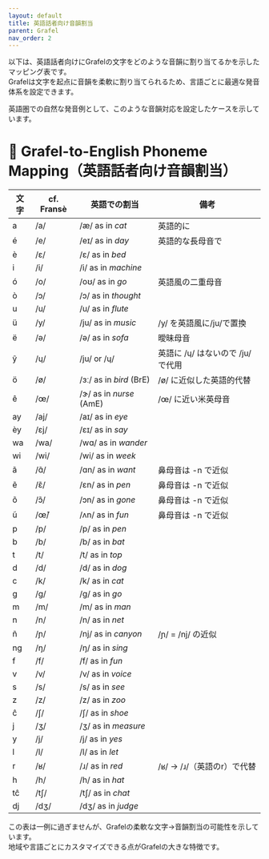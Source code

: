 ```yaml
---
layout: default
title: 英語話者向け音韻割当
parent: Grafel
nav_order: 2
---
```


以下は、英語話者向けにGrafelの文字をどのような音韻に割り当てるかを示したマッピング表です。  
Grafelは文字を起点に音韻を柔軟に割り当てられるため、言語ごとに最適な発音体系を設定できます。  

英語圏での自然な発音例として、このような音韻対応を設定したケースを示しています。  

# 📘 Grafel-to-English Phoneme Mapping（英語話者向け音韻割当）

| 文字 | cf. Fransè | 英語での割当                   | 備考                                      |
|------|------------|--------------------------------|-------------------------------------------|
| a    | /a/        | /æ/ as in *cat*                | 英語的に                                  |
| é    | /e/        | /eɪ/ as in *day*               | 英語的な長母音で                          |
| è    | /ɛ/        | /ɛ/ as in *bed*                |                                           |
| i    | /i/        | /i/ as in *machine*            |                                           |
| ó    | /o/        | /oʊ/ as in *go*                | 英語風の二重母音                          |
| ò    | /ɔ/        | /ɔ/ as in *thought*            |                                           |
| u    | /u/        | /u/ as in *flute*              |                                           |
| ü    | /y/        | /ju/ as in *music*             | /y/ を英語風に/ju/で置換                  |
| ë    | /ə/        | /ə/ as in *sofa*               | 曖昧母音                                  |
| ŷ    | /ɥ/        | /ju/ or /ɥ/                    | 英語に /ɥ/ はないので /ju/ で代用         |
| ö    | /ø/        | /ɜː/ as in *bird* (BrE)        | /ø/ に近似した英語的代替                  |
| ê    | /œ/        | /ɝ/ as in *nurse* (AmE)        | /œ/ に近い米英母音                        |
| ay   | /aj/       | /aɪ/ as in *eye*               |                                           |
| èy   | /ɛj/       | /ɛɪ/ as in *say*               |                                           |
| wa   | /wa/       | /wɑ/ as in *wander*            |                                           |
| wi   | /wi/       | /wi/ as in *week*              |                                           |
| ã    | /ɑ̃/       | /ɑn/ as in *want*              | 鼻母音は -n で近似                        |
| ẽ    | /ɛ̃/       | /ɛn/ as in *pen*               | 鼻母音は -n で近似                        |
| õ    | /ɔ̃/       | /ɔn/ as in *gone*              | 鼻母音は -n で近似                        |
| ũ    | /œ̃/       | /ʌn/ as in *fun*               | 鼻母音は -n で近似                        |
| p    | /p/        | /p/ as in *pen*                |                                           |
| b    | /b/        | /b/ as in *bat*                |                                           |
| t    | /t/        | /t/ as in *top*                |                                           |
| d    | /d/        | /d/ as in *dog*                |                                           |
| c    | /k/        | /k/ as in *cat*                |                                           |
| g    | /g/        | /g/ as in *go*                 |                                           |
| m    | /m/        | /m/ as in *man*                |                                           |
| n    | /n/        | /n/ as in *net*                |                                           |
| ñ    | /ɲ/        | /nj/ as in *canyon*            | /ɲ/ = /nj/ の近似                         |
| ng   | /ŋ/        | /ŋ/ as in *sing*               |                                           |
| f    | /f/        | /f/ as in *fun*                |                                           |
| v    | /v/        | /v/ as in *voice*              |                                           |
| s    | /s/        | /s/ as in *see*                |                                           |
| z    | /z/        | /z/ as in *zoo*                |                                           |
| ĉ    | /ʃ/        | /ʃ/ as in *shoe*               |                                           |
| j    | /ʒ/        | /ʒ/ as in *measure*            |                                           |
| y    | /j/        | /j/ as in *yes*                |                                           |
| l    | /l/        | /l/ as in *let*                |                                           |
| r    | /ʁ/        | /ɹ/ as in *red*                | /ʁ/ → /ɹ/（英語のr）で代替               |
| h    | /h/        | /h/ as in *hat*                |                                           |
| tĉ   | /tʃ/       | /tʃ/ as in *chat*              |                                           |
| dj   | /dʒ/       | /dʒ/ as in *judge*             |                                           |


この表は一例に過ぎませんが、Grafelの柔軟な文字→音韻割当の可能性を示しています。  
地域や言語ごとにカスタマイズできる点がGrafelの大きな特徴です。

